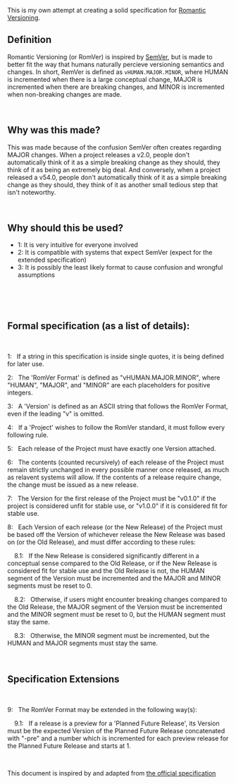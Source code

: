 This is my own attempt at creating a solid specification for [Romantic Versioning](https://github.com/romversioning/romver).



## Definition

Romantic Versioning (or RomVer) is inspired by [SemVer](https://semver.org/), but is made to better fit the way that humans naturally percieve versioning semantics and changes. In short, RemVer is defined as `vHUMAN.MAJOR.MINOR`, where HUMAN is incremented when there is a large conceptual change, MAJOR is incremented when there are breaking changes, and MINOR is incremented when non-breaking changes are made.

<br>

## Why was this made?

This was made because of the confusion SemVer often creates regarding MAJOR changes. When a project releases a v2.0, people don't automatically think of it as a simple breaking change as they should, they think of it as being an extremely big deal. And conversely, when a project released a v54.0, people don't automatically think of it as a simple breaking change as they should, they think of it as another small tedious step that isn't noteworthy.

<br>

## Why should this be used?

- 1: It is very intuitive for everyone involved
- 2: It is compatible with systems that expect SemVer (expect for the extended specification)
- 3: It is possibly the least likely format to cause confusion and wrongful assumptions

<br>
<br>
<br>

## Formal specification (as a list of details):

<br>

1: &nbsp; If a string in this specification is inside single quotes, it is being defined for later use.

2: &nbsp; The 'RomVer Format' is defined as "vHUMAN.MAJOR.MINOR", where "HUMAN", "MAJOR", and "MINOR" are each placeholders for positive integers.

3: &nbsp; A 'Version' is defined as an ASCII string that follows the RomVer Format, even if the leading "v" is omitted.

4: &nbsp; If a 'Project' wishes to follow the RomVer standard, it must follow every following rule.

5: &nbsp; Each release of the Project must have exactly one Version attached.

6: &nbsp; The contents (counted recursively) of each release of the Project must remain strictly unchanged in every possible manner once released, as much as relavent systems will allow. If the contents of a release require change, the change must be issued as a new release.

7: &nbsp; The Version for the first release of the Project must be "v0.1.0" if the project is considered unfit for stable use, or "v1.0.0" if it is considered fit for stable use.

8: &nbsp; Each Version of each release (or the New Release) of the Project must be based off the Version of whichever release the New Release was based on (or the Old Release), and must differ according to these rules:

&nbsp; &nbsp; 8.1: &nbsp; If the New Release is considered significantly different in a conceptual sense compared to the Old Release, or if the New Release is considered fit for stable use and the Old Release is not, the HUMAN segment of the Version must be incremented and the MAJOR and MINOR segments must be reset to 0.

&nbsp; &nbsp; 8.2: &nbsp; Otherwise, if users might encounter breaking changes compared to the Old Release, the MAJOR segment of the Version must be incremented and the MINOR segment must be reset to 0, but the HUMAN segment must stay the same.

&nbsp; &nbsp; 8.3: &nbsp; Otherwise, the MINOR segment must be incremented, but the HUMAN and MAJOR segments must stay the same.

<br>

## Specification Extensions

<br>

9: &nbsp; The RomVer Format may be extended in the following way(s):

&nbsp; &nbsp; 9.1: &nbsp; If a release is a preview for a 'Planned Future Release', its Version must be the expected Version of the Planned Future Release concatenated with "-pre" and a number which is incremented for each preview release for the Planned Future Release and starts at 1.

<br>

This document is inspired by and adapted from [the official specification](https://github.com/romversioning/romver)
